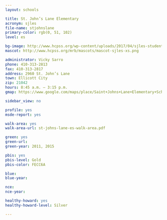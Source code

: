```yaml
---
layout: schools

title: St. John’s Lane Elementary
acronym: sjles
file-name: stjohnslane
primary-color: rgb(0, 51, 102)
level: es

bg-image: http://www.hcpss.org/wp-content/uploads/2017/04/sjles-student-group-hand-raised.jpg
mascot: http://www.hcpss.org/mrb/mascots/mascot-sjles-xs.png

administrator: Vicky Sarro
phone: 410-313-2813
fax: 410-313-2817
address: 2960 St. John’s Lane
town: Ellicott City
zip: 21042
hours: 8:45 a.m. – 3:15 p.m.
gmap: https://www.google.com/maps/place/Saint+Johns+Lane+Elementary+School/@39.2904753,-76.8356276,17z/data=!3m1!4b1!4m2!3m1!1s0x89c821ddb3c855e9:0xeb870c75494859a6?hl=en

sidebar_view: no

profile: yes
msde-report: yes 

walk-area: yes
walk-area-url: st-johns-lane-es-walk-area.pdf

green: yes
green-url:
green-year: 2011, 2015

pbis: yes
pbis-level: Gold
pbis-color: FECC6A

blue: 
blue-year:

nce:
nce-year:

healthy-howard: yes
healthy-howard-level: Silver

---
```

